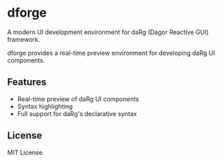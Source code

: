 # dforge

A modern UI development environment for daRg (Dagor Reactive GUI) framework.

dforge provides a real-time preview environment for developing daRg UI components.

## Features

- Real-time preview of daRg UI components
- Syntax highlighting
- Full support for daRg's declarative syntax

## License

MIT License.